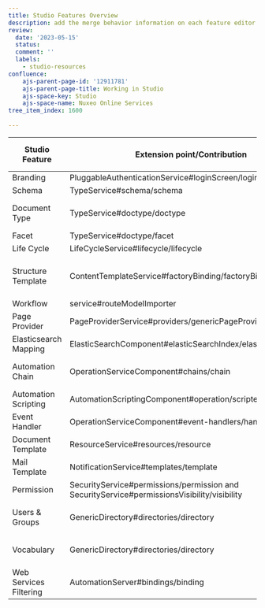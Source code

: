 ```yaml
---
title: Studio Features Overview
description: add the merge behavior information on each feature editor in Studio documentation.
review:
  date: '2023-05-15'
  status: 
  comment: ''
  labels:
    - studio-resources
confluence:
    ajs-parent-page-id: '12911781'
    ajs-parent-page-title: Working in Studio
    ajs-space-key: Studio
    ajs-space-name: Nuxeo Online Services
tree_item_index: 1600
  
---
```






| Studio Feature   | Extension point/Contribution                  | Default merge behavior           |
|----------------------|------------------------------------------------------------------|--------------------------------------------|
| Branding      | PluggableAuthenticationService#loginScreen/loginScreenConfig  | Override                 |
| Schema       | TypeService#schema/schema                    | Override                 |
| Document Type    | TypeService#doctype/doctype                   | Merge (selectable in UI)         |
| Facet        | TypeService#doctype/facet                    | Override                 |
| Life Cycle     | LifeCycleService#lifecycle/lifecycle              | Override                 |
| Structure Template | ContentTemplateService#factoryBinding/factoryBinding      | Override (should be selectable in UI)   |
| Workflow      | service#routeModelImporter                    | Override                 |
| Page Provider    | PageProviderService#providers/genericPageProvider        | Override                 |
| Elasticsearch Mapping| ElasticSearchComponent#elasticSearchIndex/elasticSearchIndex   | Merge |
| Automation Chain  | OperationServiceComponent#chains/chain              | Not Allowed (will fail at deployment)   |
| Automation Scripting | AutomationScriptingComponent#operation/scriptedOperation     | Override                 |
| Event Handler    | OperationServiceComponent#event-handlers/handler        | Merge                   |
| Document Template  | ResourceService#resources/resource                | Override                 |
| Mail Template    | NotificationService#templates/template              | Override                 |
| Permission     | SecurityService#permissions/permission and SecurityService#permissionsVisibility/visibility | N/A and Merge |
| Users & Groups   | GenericDirectory#directories/directory              | Merge (but dataFile is overridden)    |
| Vocabulary     | GenericDirectory#directories/directory                        | Merge (but dataFile is overridden)    |
|Web Services Filtering  |AutomationServer#bindings/binding              | Override
